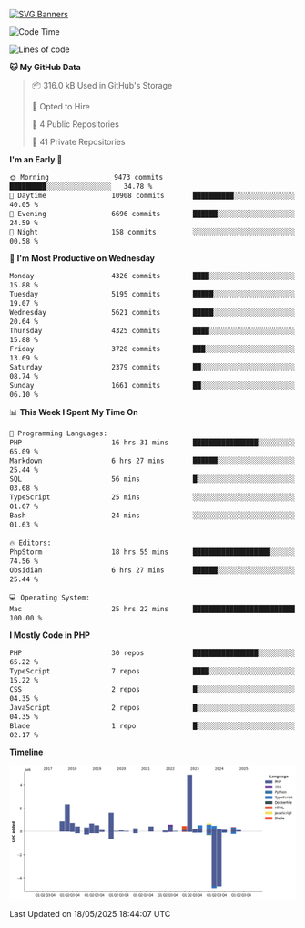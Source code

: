 [![SVG Banners](https://svg-banners.vercel.app/api?type=glitch&text1=Gere_Lajos%F0%9F%92%BB&width=800&height=400)](https://github.com/Akshay090/svg-banners)

<!--START_SECTION:waka-->
![Code Time](http://img.shields.io/badge/Code%20Time-2%2C471%20hrs%2014%20mins-blue)

![Lines of code](https://img.shields.io/badge/From%20Hello%20World%20I%27ve%20Written-16.8%20million%20lines%20of%20code-blue)

**🐱 My GitHub Data** 

> 📦 316.0 kB Used in GitHub's Storage 
 > 
> 💼 Opted to Hire
 > 
> 📜 4 Public Repositories 
 > 
> 🔑 41 Private Repositories 
 > 
**I'm an Early 🐤** 

```text
🌞 Morning                9473 commits        █████████░░░░░░░░░░░░░░░░   34.78 % 
🌆 Daytime                10908 commits       ██████████░░░░░░░░░░░░░░░   40.05 % 
🌃 Evening                6696 commits        ██████░░░░░░░░░░░░░░░░░░░   24.59 % 
🌙 Night                  158 commits         ░░░░░░░░░░░░░░░░░░░░░░░░░   00.58 % 
```
📅 **I'm Most Productive on Wednesday** 

```text
Monday                   4326 commits        ████░░░░░░░░░░░░░░░░░░░░░   15.88 % 
Tuesday                  5195 commits        █████░░░░░░░░░░░░░░░░░░░░   19.07 % 
Wednesday                5621 commits        █████░░░░░░░░░░░░░░░░░░░░   20.64 % 
Thursday                 4325 commits        ████░░░░░░░░░░░░░░░░░░░░░   15.88 % 
Friday                   3728 commits        ███░░░░░░░░░░░░░░░░░░░░░░   13.69 % 
Saturday                 2379 commits        ██░░░░░░░░░░░░░░░░░░░░░░░   08.74 % 
Sunday                   1661 commits        ██░░░░░░░░░░░░░░░░░░░░░░░   06.10 % 
```


📊 **This Week I Spent My Time On** 

```text
💬 Programming Languages: 
PHP                      16 hrs 31 mins      ████████████████░░░░░░░░░   65.09 % 
Markdown                 6 hrs 27 mins       ██████░░░░░░░░░░░░░░░░░░░   25.44 % 
SQL                      56 mins             █░░░░░░░░░░░░░░░░░░░░░░░░   03.68 % 
TypeScript               25 mins             ░░░░░░░░░░░░░░░░░░░░░░░░░   01.67 % 
Bash                     24 mins             ░░░░░░░░░░░░░░░░░░░░░░░░░   01.63 % 

🔥 Editors: 
PhpStorm                 18 hrs 55 mins      ███████████████████░░░░░░   74.56 % 
Obsidian                 6 hrs 27 mins       ██████░░░░░░░░░░░░░░░░░░░   25.44 % 

💻 Operating System: 
Mac                      25 hrs 22 mins      █████████████████████████   100.00 % 
```

**I Mostly Code in PHP** 

```text
PHP                      30 repos            ████████████████░░░░░░░░░   65.22 % 
TypeScript               7 repos             ████░░░░░░░░░░░░░░░░░░░░░   15.22 % 
CSS                      2 repos             █░░░░░░░░░░░░░░░░░░░░░░░░   04.35 % 
JavaScript               2 repos             █░░░░░░░░░░░░░░░░░░░░░░░░   04.35 % 
Blade                    1 repo              █░░░░░░░░░░░░░░░░░░░░░░░░   02.17 % 
```



**Timeline**

![Lines of Code chart](https://raw.githubusercontent.com/gere-lajos/gere-lajos/main/assets/bar_graph.png)


 Last Updated on 18/05/2025 18:44:07 UTC
<!--END_SECTION:waka-->
